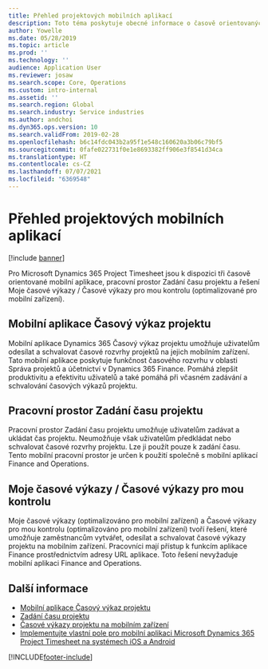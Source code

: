 ```yaml
---
title: Přehled projektových mobilních aplikací
description: Toto téma poskytuje obecné informace o časově orientovaných projektových aplikacích pro Microsoft Dynamics 365 Project Timesheet, pracovní prostor Zadání času projektu a řešení Moje časové výkazy / Časové výkazy pro mou kontrolu, které jsou k dispozici na mobilním zařízení.
author: Yowelle
ms.date: 05/28/2019
ms.topic: article
ms.prod: ''
ms.technology: ''
audience: Application User
ms.reviewer: josaw
ms.search.scope: Core, Operations
ms.custom: intro-internal
ms.assetid: ''
ms.search.region: Global
ms.search.industry: Service industries
ms.author: andchoi
ms.dyn365.ops.version: 10
ms.search.validFrom: 2019-02-28
ms.openlocfilehash: b6c14fdc043b2a95f1e548c160620a3b06c79bf5
ms.sourcegitcommit: 0fafe022731f0e1e8693382ff906e3f8541d34ca
ms.translationtype: HT
ms.contentlocale: cs-CZ
ms.lasthandoff: 07/07/2021
ms.locfileid: "6369548"
---
```

# <a name="project-mobile-applications-overview"></a>Přehled projektových mobilních aplikací

[!include [banner](../includes/banner.md)]

Pro Microsoft Dynamics 365 Project Timesheet jsou k dispozici tři časově orientované mobilní aplikace, pracovní prostor Zadání času projektu a řešení Moje časové výkazy / Časové výkazy pro mou kontrolu (optimalizované pro mobilní zařízení).

## <a name="project-timesheet-mobile-app"></a>Mobilní aplikace Časový výkaz projektu

Mobilní aplikace Dynamics 365 Časový výkaz projektu umožňuje uživatelům odesílat a schvalovat časové rozvrhy projektů na jejich mobilním zařízení. Tato mobilní aplikace poskytuje funkčnost časového rozvrhu v oblasti Správa projektů a účetnictví v Dynamics 365 Finance. Pomáhá zlepšit produktivitu a efektivitu uživatelů a také pomáhá při včasném zadávání a schvalování časových výkazů projektu.

## <a name="project-time-entry-workspace"></a>Pracovní prostor Zadání času projektu

Pracovní prostor Zadání času projektu umožňuje uživatelům zadávat a ukládat čas projektu. Neumožňuje však uživatelům předkládat nebo schvalovat časové rozvrhy projektu. Lze ji použít pouze k zadání času. Tento mobilní pracovní prostor je určen k použití společně s mobilní aplikací Finance and Operations.

## <a name="my-timesheetstimesheets-for-my-review"></a>Moje časové výkazy / Časové výkazy pro mou kontrolu

Moje časové výkazy (optimalizováno pro mobilní zařízení) a Časové výkazy pro mou kontrolu (optimalizováno pro mobilní zařízení) tvoří řešení, které umožňuje zaměstnancům vytvářet, odesílat a schvalovat časové výkazy projektu na mobilním zařízení. Pracovníci mají přístup k funkcím aplikace Finance prostřednictvím adresy URL aplikace. Toto řešení nevyžaduje mobilní aplikaci Finance and Operations.

## <a name="for-more-information"></a>Další informace

- [Mobilní aplikace Časový výkaz projektu](project-timesheet.md)
- [Zadání času projektu]( project-time-entry-mobile-workspace.md)
- [Časové výkazy projektu na mobilním zařízení](Mobile-timesheets.md)
- [Implementujte vlastní pole pro mobilní aplikaci Microsoft Dynamics 365 Project Timesheet na systémech iOS a Android](custom-fields-mobile.md)


[!INCLUDE[footer-include](../includes/footer-banner.md)]